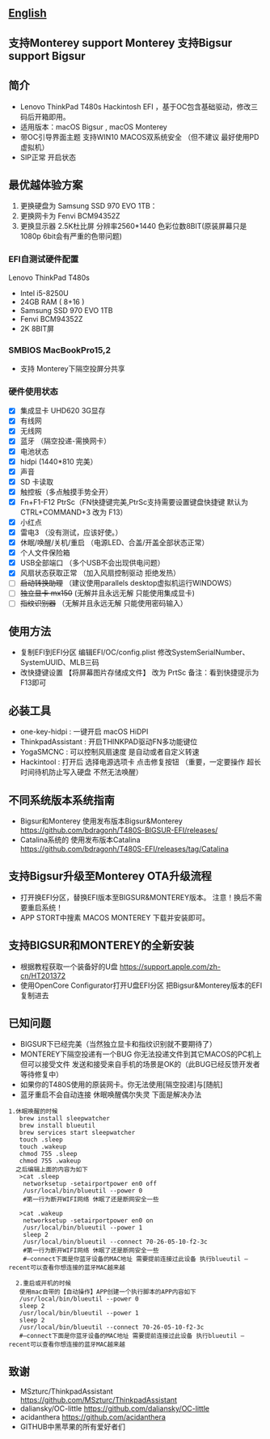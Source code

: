 ## [English](https://github.com/bdragonh/T480S-BIGSUR-EFI/blob/master/en.md)

## 支持Monterey  support Monterey  支持Bigsur  support Bigsur

## 简介

- Lenovo ThinkPad T480s Hackintosh EFI ，基于OC包含基础驱动，修改三码后开箱即用。
- 适用版本：macOS Bigsur  , macOS Monterey
- 带OC引导界面主题   支持WIN10 MACOS双系统安全 （但不建议 最好使用PD虚拟机）
- SIP正常 开启状态

## 最优越体验方案

1. 更换硬盘为 Samsung SSD 970 EVO 1TB：
2. 更换网卡为 Fenvi BCM94352Z
3. 更换显示器 2.5K杜比屏 分辨率2560*1440 色彩位数8BIT(原装屏幕只是1080p 6bit会有严重的色带问题)


### EFI自测试硬件配置

Lenovo ThinkPad T480s

- Intel i5-8250U
- 24GB RAM ( 8+16 )
- Samsung SSD 970 EVO 1TB
- Fenvi BCM94352Z
- 2K 8BIT屏
 
### SMBIOS MacBookPro15,2
- 支持 Monterey下隔空投屏分共享

### 硬件使用状态

* [x] 集成显卡 UHD620 3G显存
* [x] 有线网
* [x] 无线网
* [x] 蓝牙 （隔空投递-需换网卡）
* [x] 电池状态 
* [x] hidpi (1440*810 完美）
* [x] 声音
* [x] SD 卡读取
* [x] 触控板（多点触摸手势全开）
* [x] Fn+F1-F12 PtrSc（FN快捷键完美,PtrSc支持需要设置键盘快捷键 默认为CTRL+COMMAND+3 改为 F13）
* [x] 小红点
* [x] 雷电3 （没有测试，应该好使。）
* [x] 休眠/唤醒/关机/重启 （电源LED、合盖/开盖全部状态正常）
* [x] 个人文件保险箱 
* [x] USB全部端口 （多个USB不会出现供电问题）
* [x] 风扇状态获取正常 （加入风扇控制驱动 拒绝发热）
* [ ] ~~启动转换助理~~ （建议使用parallels desktop虚拟机运行WINDOWS）
* [ ] ~~独立显卡 mx150~~ (无解并且永远无解 只能使用集成显卡)
* [ ] ~~指纹识别器~~ （无解并且永远无解 只能使用密码输入）

## 使用方法

- 复制EFI到EFI分区 编辑EFI/OC/config.plist 修改SystemSerialNumber、SystemUUID、MLB三码
- 改快捷键设置  【将屏幕图片存储成文件】 改为 PrtSc 备注：看到快捷提示为F13即可 

## 必装工具 

- one-key-hidpi : 一键开启 macOS HiDPI
- ThinkpadAssistant : 开启THINKPAD驱动FN多功能键位
- YogaSMCNC : 可以控制风扇速度 是自动或者自定义转速
- Hackintool : 打开后 选择电源选项卡 点击修复按钮 （重要，一定要操作 超长时间待机防止写入硬盘 不然无法唤醒）
 
## 不同系统版本系统指南

- Bigsur和Monterey 使用发布版本Bigsur&Monterey https://github.com/bdragonh/T480S-BIGSUR-EFI/releases/
- Catalina系统的 使用发布版本Catalina https://github.com/bdragonh/T480S-EFI/releases/tag/Catalina

## 支持Bigsur升级至Monterey OTA升级流程

- 打开换EFI分区，替换EFI版本至BIGSUR&MONTEREY版本。 注意！换后不需要重启系统！
- APP STORT中搜素 MACOS MONTEREY 下载并安装即可。

## 支持BIGSUR和MONTEREY的全新安装
- 根据教程获取一个装备好的U盘 https://support.apple.com/zh-cn/HT201372
- 使用OpenCore Configurator打开U盘EFI分区 把Bigsur&Monterey版本的EFI复制进去

## 已知问题
- BIGSUR下已经完美（当然独立显卡和指纹识别就不要期待了）
- MONTEREY下隔空投递有一个BUG 你无法投递文件到其它MACOS的PC机上但可以接受文件 发送和接受来自手机的场景是OK的（此BUG已经反馈开发者 等待修复中）
- 如果你的T480S使用的原装网卡。你无法使用[隔空投递]与[随航]
- 蓝牙重启不会自动连接 休眠唤醒偶尔失灵 下面是解决办法
```
1.休眠唤醒的时候
   brew install sleepwatcher
   brew install blueutil
   brew services start sleepwatcher
   touch .sleep
   touch .wakeup
   chmod 755 .sleep
   chmod 755 .wakeup
  之后编辑上面的内容为如下
   >cat .sleep
    networksetup -setairportpower en0 off
    /usr/local/bin/blueutil --power 0
    #第一行为断开WIFI网络 休眠了还是断网安全一些

   >cat .wakeup
    networksetup -setairportpower en0 on
    /usr/local/bin/blueutil --power 1
    sleep 2
    /usr/local/bin/blueutil --connect 70-26-05-10-f2-3c
    #第一行为断开WIFI网络 休眠了还是断网安全一些 
    #—connect下面是你蓝牙设备的MAC地址 需要提前连接过此设备 执行blueutil —recent可以查看你想连接的蓝牙MAC越来越

  2.重启或开机的时候
   使用mac自带的【自动操作】APP创建一个执行脚本的APP内容如下
   /usr/local/bin/blueutil --power 0
   sleep 2
   /usr/local/bin/blueutil --power 1
   sleep 2
   /usr/local/bin/blueutil --connect 70-26-05-10-f2-3c
   #—connect下面是你蓝牙设备的MAC地址 需要提前连接过此设备 执行blueutil —recent可以查看你想连接的蓝牙MAC越来越
```                 
## 致谢

- MSzturc/ThinkpadAssistant https://github.com/MSzturc/ThinkpadAssistant
- daliansky/OC-little https://github.com/daliansky/OC-little
- acidanthera https://github.com/acidanthera
- GITHUB中黑苹果的所有爱好者们
